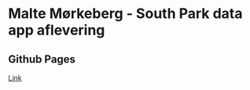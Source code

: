 # Malte Mørkeberg - South Park data app aflevering

## Github Pages

[Link](https://maltemork.github.io/south-park-app/)
